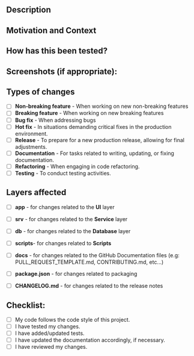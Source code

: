 <!--- Provide a general summary of your changes in the Title above -->

## Description
<!--- Describe your changes in detail -->

## Motivation and Context
<!--- Why is this change required? What problem does it solve? -->
<!--- If it fixes an open issue, please link to the issue here. -->

## How has this been tested?
<!--- Please describe in detail how you tested your changes. -->
<!--- Include details of your testing environment, tests ran to see how -->
<!--- your change affects other areas of the code, etc. -->

## Screenshots (if appropriate):

## Types of changes
<!--- What types of changes does your code introduce? Put an `x` in all the boxes that apply: -->

- [ ] **Non-breaking feature** - When working on new non-breaking features
- [ ] **Breaking feature** - When working on new breaking features
- [ ] **Bug fix** - When addressing bugs
- [ ] **Hot fix** - In situations demanding critical fixes in the production environment.
- [ ] **Release** - To prepare for a new production release, allowing for final adjustments.
- [ ] **Documentation** - For tasks related to writing, updating, or fixing documentation.
- [ ] **Refactoring** - When engaging in code refactoring.
- [ ] **Testing** - To conduct testing activities.

## Layers affected
<!--- Which layers are affected by your changes ? Put an `x` in all the boxes that apply: -->

- [ ] **app** - for changes related to the **UI** layer
- [ ] **srv** - for changes related to the **Service** layer
- [ ] **db** - for changes related to the **Database** layer
- [ ] **scripts**- for changes related to **Scripts**
- [ ] **docs** - for changes related to the GitHub Documentation files (e.g: PULL_REQUEST_TEMPLATE.md, CONTRIBUTING.md, etc...)
- [ ] **package.json** -  for changes related to packaging
- [ ] **CHANGELOG.md** - for changes related to the release notes


## Checklist:
<!--- Go over all the following points, and put an `x` in all the boxes that apply. -->
<!--- If you're unsure about any of these, don't hesitate to ask. We're here to help! -->

- [ ] My code follows the code style of this project.
- [ ] I have tested my changes.
- [ ] I have added/updated tests.
- [ ] I have updated the documentation accordingly, if necessary.
- [ ] I have reviewed my changes.
